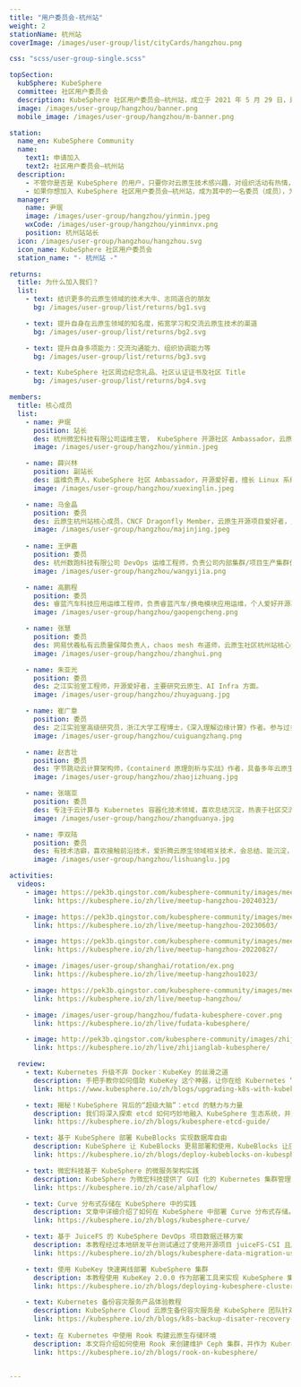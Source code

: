 ```yaml
---
title: "用户委员会-杭州站"
weight: 2
stationName: 杭州站
coverImage: /images/user-group/list/cityCards/hangzhou.png

css: "scss/user-group-single.scss"

topSection:
  kubSphere: KubeSphere 
  committee: 社区用户委员会
  description: KubeSphere 社区用户委员会—杭州站，成立于 2021 年 5 月 29 日，是由活跃在杭州的 KubeSphere 社区用户和成员组成的。初创核心成员 3 人。
  image: /images/user-group/hangzhou/banner.png
  mobile_image: /images/user-group/hangzhou/m-banner.png

station:
  name_en: KubeSphere Community
  name: 
    text1: 申请加入
    text2: 社区用户委员会—杭州站
  description: 
    - 不管你是否是 KubeSphere 的用户，只要你对云原生技术感兴趣，对组织活动有热情，对发展 KubeSphere 社区有想法，即可申请加入 KubeSphere 社区杭州用户委员会。
    - 如果你想加入 KubeSphere 社区用户委员会—杭州站，成为其中的一名委员（成员），为发展 KubeSphere 社区贡献自己的一份力量，可添加杭州站站长微信申请，并可加入 KubeSphere 开源社区杭州站微信群。
  manager: 
    name: 尹珉
    image: /images/user-group/hangzhou/yinmin.jpeg
    wxCode: /images/user-group/hangzhou/yinminvx.png
    position: 杭州站站长
  icon: /images/user-group/hangzhou/hangzhou.svg
  icon_name: KubeSphere 社区用户委员会
  station_name: "- 杭州站 -"

returns:
  title: 为什么加入我们？
  list:
    - text: 结识更多的云原生领域的技术大牛、志同道合的朋友
      bg: /images/user-group/list/returns/bg1.svg

    - text: 提升自身在云原生领域的知名度，拓宽学习和交流云原生技术的渠道
      bg: /images/user-group/list/returns/bg2.svg

    - text: 提升自身多项能力：交流沟通能力、组织协调能力等
      bg: /images/user-group/list/returns/bg3.svg

    - text: KubeSphere 社区周边纪念礼品、社区认证证书及社区 Title
      bg: /images/user-group/list/returns/bg4.svg

members:
  title: 核心成员
  list:
    - name: 尹珉
      position: 站长
      des: 杭州微宏科技有限公司运维主管， KubeSphere 开源社区 Ambassador，云原生爱好者。
      image: /images/user-group/hangzhou/yinmin.jpeg

    - name: 薛兴林
      position: 副站长
      des: 运维负责人，KubeSphere 社区 Ambassador，开源爱好者，擅长 Linux 系统、网络、服务器、虚拟化、容器、微服务架构、中间件、监控、CI/CD 等运维工作
      image: /images/user-group/hangzhou/xuexinglin.jpeg

    - name: 马金晶
      position: 委员
      des: 云原生杭州站核心成员，CNCF Dragonfly Member，云原生开源项目爱好者，主要负责大规模文件分发、镜像加速产品研发和优化，工作领域涉及 Kubenetes & CSI、Golang 性能优化。
      image: /images/user-group/hangzhou/majinjing.jpeg
   
    - name: 王伊嘉
      position: 委员
      des: 杭州数跑科技有限公司 DevOps 运维工程师，负责公司内部集群/项目生产集群优化、运维；内部 CI/CD 流优化、编写；新技术调研、推广等工作。
      image: /images/user-group/hangzhou/wangyijia.png

    - name: 高鹏程
      position: 委员
      des: 睿蓝汽车科技应用运维工程师，负责睿蓝汽车/换电模块应用运维，个人爱好开源项目，主要研究  DevOps，K8s 方面。
      image: /images/user-group/hangzhou/gaopengcheng.png

    - name: 张慧
      position: 委员
      des: 网易伏羲私有云质量保障负责人，chaos mesh 布道师，云原生社区杭州站核心负责人，Linux “女性开源力量”。
      image: /images/user-group/hangzhou/zhanghui.png

    - name: 朱亚光
      position: 委员
      des: 之江实验室工程师，开源爱好者，主要研究云原生、AI Infra 方面。
      image: /images/user-group/hangzhou/zhuyaguang.jpg

    - name: 崔广章
      position: 委员
      des: 之江实验室高级研究员，浙江大学工程博士，《深入理解边缘计算》作者。参与过多个行业的云计算生产项目，2018 年初开始从事边缘计算和操作系统相关研究与开发至今。
      image: /images/user-group/hangzhou/cuiguangzhang.png

    - name: 赵吉壮
      position: 委员
      des: 字节跳动云计算架构师，《containerd 原理剖析与实战》作者，具备多年云原生领域架构设计与研发经验，专注于  Kubernetes、Serverless、容器等技术的研究。
      image: /images/user-group/hangzhou/zhaojizhuang.jpg

    - name: 张端亚
      position: 委员
      des: 专注于云计算与 Kubernetes 容器化技术领域，喜欢总结沉淀，热衷于社区交流与技术布道，致力于推动云原生生态的建设与发展。
      image: /images/user-group/hangzhou/zhangduanya.jpg

    - name: 李双陆
      position: 委员
      des: 有技术洁癖，喜欢接触前沿技术，爱折腾云原生领域相关技术，会总结、能沉淀，野生 SRE 运维。崇尚开源精神与开源的技术。专注领域方向：容器运行时、存储、监控、日志、服务网格、可观测性。
      image: /images/user-group/hangzhou/lishuanglu.jpg

activities:
  videos:
    - image: https://pek3b.qingstor.com/kubesphere-community/images/meetup-hangzhou-20240323-cover.png
      link: https://kubesphere.io/zh/live/meetup-hangzhou-20240323/

    - image: https://pek3b.qingstor.com/kubesphere-community/images/meetup-hangzhou-20230603-cover.png
      link: https://kubesphere.io/zh/live/meetup-hangzhou-20230603/

    - image: https://pek3b.qingstor.com/kubesphere-community/images/meetup-hangzhou-20220827-cover.png
      link: https://kubesphere.io/zh/live/meetup-hangzhou-20220827/

    - image: /images/user-group/shanghai/rotation/ex.png
      link: https://kubesphere.io/zh/live/meetup-hangzhou1023/

    - image: https://pek3b.qingstor.com/kubesphere-community/images/meetup-hangzhou-cover.png
      link: https://kubesphere.io/zh/live/meetup-hangzhou/

    - image: /images/user-group/hangzhou/fudata-kubesphere-cover.png
      link: https://kubesphere.io/zh/live/fudata-kubesphere/

    - image: http://pek3b.qingstor.com/kubesphere-community/images/zhijianglab-kubesphere-cover.png
      link: https://kubesphere.io/zh/live/zhijianglab-kubesphere/

  review:
    - text: Kubernetes 升级不弃 Docker：KubeKey 的丝滑之道
      description: 手把手教你如何借助 KubeKey 这个神器，让你在给 Kubernetes “装修升级”的过程中既稳又顺，还能把 Docker 那些贴心好用的功能保留下来。
      link: https://www.kubesphere.io/zh/blogs/upgrading-k8s-with-kubekey/

    - text: 揭秘！KubeSphere 背后的“超级大脑”：etcd 的魅力与力量
      description: 我们将深入探索 etcd 如何巧妙地融入 KubeSphere 生态系统，并通过实际应用场景展示其对提升平台工作效率和可靠性的关键作用。
      link: https://kubesphere.io/zh/blogs/kubesphere-etcd-guide/

    - text: 基于 KubeSphere 部署 KubeBlocks 实现数据库自由
      description: KubeSphere 让 KubeBlocks 更易部署和使用，KubeBlocks 让应用在 KubeSphere 上更灵活弹性。
      link: https://kubesphere.io/zh/blogs/deploy-kubeblocks-on-kubesphere/

    - text: 微宏科技基于 KubeSphere 的微服务架构实践
      description: KubeSphere 为微宏科技提供了 GUI 化的 Kubernetes 集群管理、CI/CD 流水线、服务网格治理等功能，简化了云原生技术的运用。
      link: https://kubesphere.io/zh/case/alphaflow/

    - text: Curve 分布式存储在 KubeSphere 中的实践
      description: 文章中详细介绍了如何在 KubeSphere 中部署 Curve 分布式存储。
      link: https://kubesphere.io/zh/blogs/kubesphere-curve/

    - text: 基于 JuiceFS 的 KubeSphere DevOps 项目数据迁移方案
      description: 本教程经过本地研发平台测试通过了使用开源项目 juiceFS-CSI 且后端依托 OSS 作为后端存储实现数据迁移的检验。
      link: https://kubesphere.io/zh/blogs/kubesphere-data-migration-using-juicefs/

    - text: 使用 KubeKey 快速离线部署 KubeSphere 集群
      description: 本教程使用 KubeKey 2.0.0 作为部署工具来实现 KubeSphere 集群在离线环境中的部署。
      link: https://kubesphere.io/zh/blogs/deploying-kubesphere-clusters-offline-with-kubekey/

    - text: Kubernetes 备份容灾服务产品体验教程
      description: KubeSphere Cloud 云原生备份容灾服务是 KubeSphere 团队针对混合云场景推出的 Kubernetes 备份容灾即服务产品。
      link: https://kubesphere.io/zh/blogs/k8s-backup-disater-recovery-service/
      
    - text: 在 Kubernetes 中使用 Rook 构建云原生存储环境
      description: 本文将介绍如何使用 Rook 来创建维护 Ceph 集群，并作为 Kubernetes 的持久化存储。
      link: https://kubesphere.io/zh/blogs/rook-on-kubesphere/


---
```

